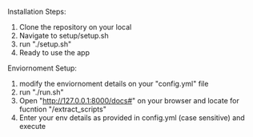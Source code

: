 Installation Steps:

1. Clone the repository on your local
2. Navigate to setup/setup.sh
3. run "./setup.sh"
4. Ready to use the app

Enviornoment Setup:

1. modify the enviornoment details on your "config.yml" file
2. run "./run.sh"
3. Open "http://127.0.0.1:8000/docs#" on your browser and locate for fucntion "/extract_scripts"
4. Enter your env details as provided in config.yml (case sensitive) and execute
